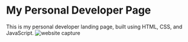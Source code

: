 # My Personal Developer Page
This is my personal developer landing page, built using HTML, CSS, and JavaScript.
![website capture](https://github.com/leopg1/personal-website/blob/main/assets/img/screencapture-leopg-dev-2023-04-08-16_42_37.png/image.png?raw=true)
